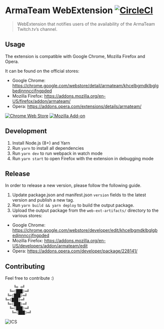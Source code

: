 # ArmaTeam WebExtension  [![CircleCI](https://circleci.com/gh/armateam/extension.svg?style=svg)](https://circleci.com/gh/armateam/extension)

> WebExtension that notifies users of the availability of the ArmaTeam Twitch.tv’s channel.

## Usage

The extension is compatible with Google Chrome, Mozilla Firefox and Opera.

It can be found on the official stores:
- Google Chrome: https://chrome.google.com/webstore/detail/armateam/khcelbgmdklbglgbedjnnnccjfngpded
- Mozilla Firefox: https://addons.mozilla.org/en-US/firefox/addon/armateam/
- Opera: https://addons.opera.com/extensions/details/armateam/

[![Chrome Web Store](https://img.shields.io/chrome-web-store/v/khcelbgmdklbglgbedjnnnccjfngpded.svg)](https://chrome.google.com/webstore/detail/armateam/khcelbgmdklbglgbedjnnnccjfngpded)
[![Mozilla Add-on](https://img.shields.io/amo/v/armateam.svg)](https://addons.mozilla.org/en-US/firefox/addon/armateam/)


## Development

1. Install Node.js (8+) and Yarn
2. Run `yarn` to install all dependencies
3. Run `yarn dev` to run webpack in watch mode
4. Run `yarn start` to open Firefox with the extension in debugging mode

## Release

In order to release a new version, please follow the following guide.

1. Update package.json and manifest.json `version` fields to the latest version and publish a new tag.
2. Run `yarn build && yarn deploy` to build the output package.
3. Upload the output package from the `web-ext-artifacts/` directory to the various stores:
  - Google Chrome: https://chrome.google.com/webstore/developer/edit/khcelbgmdklbglgbedjnnnccjfngpded
  - Mozilla Firefox: https://addons.mozilla.org/en-US/developers/addon/armateam/edit
  - Opera: https://addons.opera.com/developer/package/228141/

## Contributing

Feel free to contribute :)

```
    ╚⊙ ⊙╝
  ╚═(███)═╝
 ╚═(███)═╝
╚═(███)═╝
 ╚═(███)═╝
  ╚═(███)═╝
   ╚═(███)═╝
```
![ICS](https://img.shields.io/badge/licence-ICS-blue.svg)
